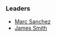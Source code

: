 ### Leaders
* [Marc Sanchez](mailto:marc.sanchez@owasp.org)
* [James Smith](mailto:james.smith@owasp.org)
